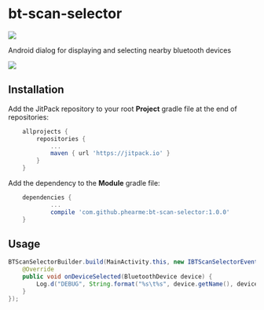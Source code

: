 # bt-scan-selector
[![](https://jitpack.io/v/phearme/bt-scan-selector.svg)](https://jitpack.io/#phearme/bt-scan-selector)

Android dialog for displaying and selecting nearby bluetooth devices

<img src="art/001.png" />

## Installation
Add the JitPack repository to your root **Project** gradle file at the end of repositories:
```gradle
	allprojects {
		repositories {
			...
			maven { url 'https://jitpack.io' }
		}
	}
```
Add the dependency to the **Module** gradle file:
```gradle
	dependencies {
	        ...
          	compile 'com.github.phearme:bt-scan-selector:1.0.0'
	}
```

## Usage
```java
BTScanSelectorBuilder.build(MainActivity.this, new IBTScanSelectorEvents() {
	@Override
	public void onDeviceSelected(BluetoothDevice device) {
		Log.d("DEBUG", String.format("%s\t%s", device.getName(), device.getAddress()));
	}
});
```
